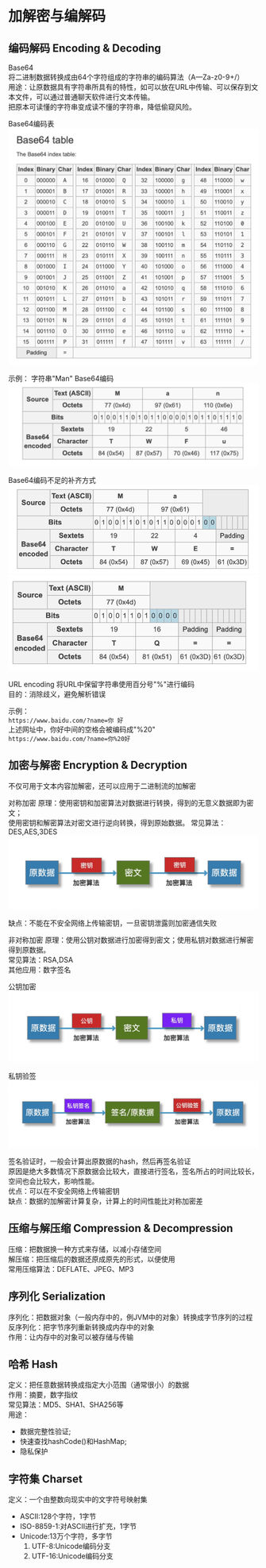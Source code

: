 # 加解密与编解码
## 编码解码 Encoding & Decoding
Base64</br>
将二进制数据转换成由64个字符组成的字符串的编码算法（A—Za-z0-9+/）</br>
用途：让原数据具有字符串所具有的特性，如可以放在URL中传输、可以保存到文本文件，可以通过普通聊天软件进行文本传输。</br>
把原本可读懂的字符串变成读不懂的字符串，降低偷窥风险。

Base64编码表</br>
![-w585](https://github.com/peace710/AJLife/blob/master/crypt/image/16255615850052.jpg)

示例：
字符串"Man" Base64编码</br>
![-w535](https://github.com/peace710/AJLife/blob/master/crypt/image/16255616653433.jpg)

Base64编码不足的补齐方式</br>
![-w492](https://github.com/peace710/AJLife/blob/master/crypt/image/16255617321326.jpg)
</br>
![-w469](https://github.com/peace710/AJLife/blob/master/crypt/image/16255617509791.jpg)


URL encoding
将URL中保留字符串使用百分号"%"进行编码</br>
目的：消除歧义，避免解析错误</br>

示例：</br>
`https://www.baidu.com/?name=你 好`</br>
上述网址中，你好中间的空格会被编码成"%20"</br>
`https://www.baidu.com/?name=你%20好`</br>

## 加密与解密 Encryption & Decryption
不仅可用于文本内容加解密，还可以应用于二进制流的加解密

对称加密
原理：使用密钥和加密算法对数据进行转换，得到的无意义数据即为密文；</br>
使用密钥和解密算法对密文进行逆向转换，得到原始数据。
常见算法：DES,AES,3DES</br>
![-w580](https://github.com/peace710/AJLife/blob/master/crypt/image/16256224266526.jpg)

缺点：不能在不安全⽹络上传输密钥，⼀旦密钥泄露则加密通信失败

非对称加密
原理：使用公钥对数据进行加密得到密文；使用私钥对数据进行解密得到原数据。</br>
常见算法：RSA,DSA</br>
其他应用：数字签名</br>

公钥加密</br>
![-w599](https://github.com/peace710/AJLife/blob/master/crypt/image/16256224717929.jpg)

私钥验签</br>
![-w610](https://github.com/peace710/AJLife/blob/master/crypt/image/16256226139980.jpg)

签名验证时，一般会计算出原数据的hash，然后再签名验证</br>
原因是绝大多数情况下原数据会比较大，直接进行签名，签名所占的时间比较长，空间也会比较大，影响性能。</br>
优点：可以在不安全⽹络上传输密钥</br>
缺点：数据的加解密计算复杂，计算上的时间性能比对称加密差</br>

## 压缩与解压缩 Compression & Decompression
压缩：把数据换一种方式来存储，以减小存储空间</br>
解压缩：把压缩后的数据还原成原先的形式，以便使用</br>
常用压缩算法：DEFLATE、JPEG、MP3</br>

## 序列化 Serialization
序列化：把数据对象（一般内存中的，例JVM中的对象）转换成字节序列的过程</br>
反序列化：把字节序列重新转换成内存中的对象</br>
作用：让内存中的对象可以被存储与传输</br>

## 哈希 Hash
定义：把任意数据转换成指定大小范围（通常很小）的数据</br>
作用：摘要，数字指纹</br>
常见算法：MD5、SHA1、SHA256等</br>
用途：
* 数据完整性验证;
* 快速查找hashCode()和HashMap;
* 隐私保护

## 字符集 Charset
定义：一个由整数向现实中的文字符号映射集
* ASCII:128个字符，1字节
* ISO-8859-1:对ASCII进行扩充，1字节
* Unicode:13万个字符，多字节
    1. UTF-8:Unicode编码分支
    2. UTF-16:Unicode编码分支
